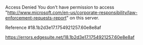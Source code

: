 Access Denied
You don't have permission to access "http://www.microsoft.com/en-us/corporate-responsibility/law-enforcement-requests-report" on this server.

Reference #18.1b2d3e17.1754921257.60e8e8af

https://errors.edgesuite.net/18.1b2d3e17.1754921257.60e8e8af